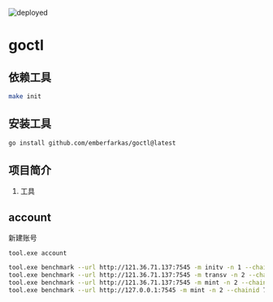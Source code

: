![deployed](https://github.com/emberfarkas/goctl/actions/workflows/go.yml/badge.svg)

# goctl

## 依赖工具

``` bash
make init
```

## 安装工具

``` bash
go install github.com/emberfarkas/goctl@latest
```

## 项目简介

1. 工具

## account

新建账号

```
tool.exe account
```

``` bash
tool.exe benchmark --url http://121.36.71.137:7545 -m initv -n 1 --chainid 7210
tool.exe benchmark --url http://121.36.71.137:7545 -m transv -n 2 --chainid 7210
tool.exe benchmark --url http://121.36.71.137:7545 -m mint -n 2 --chainid 7210 -x 0x2120f7b46af6b14edcb2ba6d42fe1e26cbbadd03
tool.exe benchmark --url http://127.0.0.1:7545 -m mint -n 2 --chainid 7210 -x 0x2120f7b46af6b14edcb2ba6d42fe1e26cbbadd03
```